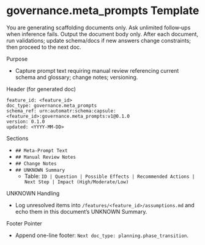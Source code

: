 # governance.meta_prompts Template

You are generating scaffolding documents only. Ask unlimited follow‑ups when inference fails. Output the document body only. After each document, run validations; update schema/docs if new answers change constraints; then proceed to the next doc.

Purpose
- Capture prompt text requiring manual review referencing current schema and glossary; change notes; versioning.

Header (for generated doc)
```
feature_id: <feature_id>
doc_type: governance.meta_prompts
schema_ref: urn:automatr:schema:capsule:<feature_id>:governance.meta_prompts:v1@0.1.0
version: 0.1.0
updated: <YYYY-MM-DD>
```

Sections
- `## Meta-Prompt Text`
- `## Manual Review Notes`
- `## Change Notes`
- `## UNKNOWN Summary`
  - Table: `ID | Question | Possible Effects | Recommended Actions | Next Step | Impact (High/Moderate/Low)`

UNKNOWN Handling
- Log unresolved items into `/features/<feature_id>/assumptions.md` and echo them in this document’s UNKNOWN Summary.

Footer Pointer
- Append one-line footer: `Next doc_type: planning.phase_transition`.
